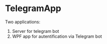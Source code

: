 # TelegramApp
Two applications:
1) Server for telegram bot
2) WPF app for autentification via Telegram bot
